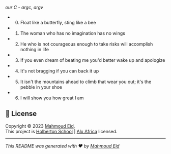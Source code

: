 _our C - argc, argv_

- 0. Float like a butterfly, sting like a bee
- 1. The woman who has no imagination has no wings
- 2. He who is not courageous enough to take risks will accomplish nothing in life
- 3. If you even dream of beating me you'd better wake up and apologize
- 4. It's not bragging if you can back it up
- 5. It isn't the mountains ahead to climb that wear you out; it's the pebble in your shoe
- 6. I will show you how great I am




## 📝 License

Copyright © 2023 [Mahmoud Eid](https://github.com/Mado007).<br />
This project is [Holberton School](https://github.com/holbertonschool) | [Alx Africa](https://www.alxafrica.com/)  licensed.

---

_This README was generated with ❤️ by [Mahmoud Eid](https://github.com/Mado007)_
